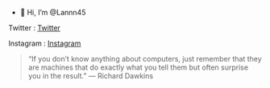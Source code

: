 - 👋 Hi, I’m @Lannn45

Twitter   : [Twitter](https://twitter.com/Lannn45)

Instagram : [Instagram](https://instagram.com/syafrilma_)


> “If you don’t know anything about computers, 
> just remember that they are machines that do 
> exactly what you tell them but often surprise 
> you in the result.” — Richard Dawkins

<!---
Lannn45/Lannn45 is a ✨ special ✨ repository because its `README.md` (this file) appears on your GitHub profile.
You can click the Preview link to take a look at your changes.
--->
